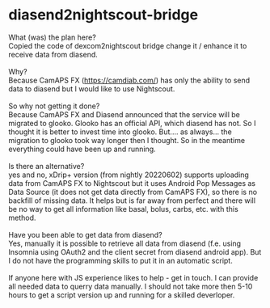 # diasend2nightscout-bridge

What (was) the plan here?</br>
Copied the code of dexcom2nightscout bridge change it / enhance it to receive data from diasend.
</br></br>
Why?</br>
Because CamAPS FX (https://camdiab.com/) has only the ability to send data to diasend but I would like to use Nightscout.
</br></br>
So why not getting it done?</br>
Because CamAPS FX and Diasend announced that the service will be migrated to glooko.
Glooko has an official API, which diasend has not.
So I thought it is better to invest time into glooko.
But.... as always... the migration to glooko took way longer then I thought.
So in the meantime everything could have been up and running.
</br></br>
Is there an alternative?</br>
yes and no, xDrip+ version (from nightly 20220602) supports uploading data from CamAPS FX to Nightscout but it uses Android Pop Messages as Data Source (it does not get data directly from CamAPS FX), so there is no backfill of missing data.
It helps but is far away from perfect and there will be no way to get all information like basal, bolus, carbs, etc. with this method.
</br></br>
Have you been able to get data from diasend?
</br>
Yes, manually it is possible to retrieve all data from diasend (f.e. using Insomnia using OAuth2 and the client secret from diasend android app).
But I do not have the programming skills to put it in an automatic script.
</br></br>
If anyone here with JS experience likes to help - get in touch. 
I can provide all needed data to querry data manually.
I should not take more then 5-10 hours to get a script version up and running for a skilled deverloper.
